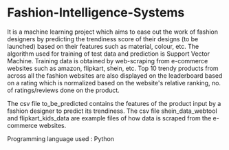 # Fashion-Intelligence-Systems
It is a machine learning project which aims to ease out the work of fashion designers by predicting the trendiness score of their designs (to be launched) based on their features such as material, colour, etc. The algorithm used for training of test data and prediction is Support Vector Machine. Training data is obtained by web-scraping from e-commerce websites such as amazon, flipkart, shein, etc. Top 10 trendy products from across all the fashion websites are also displayed on the leaderboard based on a rating which is normalized based on the website's relative ranking, no. of ratings/reviews done on the product.

The csv file to_be_predicted contains the features of the product input by a fashion designer to predict its trendiness.
The csv file shein_data_webtool and flipkart_kids_data are example files of how data is scraped from the e-commerce websites.

Programming language used : Python
